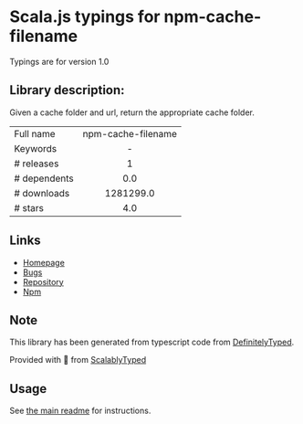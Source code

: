 
# Scala.js typings for npm-cache-filename

Typings are for version 1.0

## Library description:
Given a cache folder and url, return the appropriate cache folder.

|                    |                 |
| ------------------ | :-------------: |
| Full name          | npm-cache-filename |
| Keywords           | - |
| # releases         | 1 |
| # dependents       | 0.0 |
| # downloads        | 1281299.0 |
| # stars            | 4.0 |

## Links
- [Homepage](https://github.com/npm/npm-cache-filename)
- [Bugs](https://github.com/npm/npm-cache-filename/issues)
- [Repository](https://github.com/npm/npm-cache-filename)
- [Npm](https://www.npmjs.com/package/npm-cache-filename)
    


## Note
This library has been generated from typescript code from [DefinitelyTyped](https://definitelytyped.org).

Provided with :purple_heart: from [ScalablyTyped](https://github.com/oyvindberg/ScalablyTyped)

## Usage
See [the main readme](../../readme.md) for instructions.



